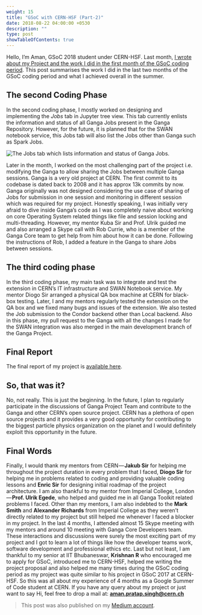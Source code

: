 ```yaml
---
weight: 15
title: "GSoC with CERN-HSF (Part-2)"
date: 2018-08-22 04:00:00 +0530
description: ""
type: post
showTableOfContents: true
---
```


Hello, I’m Aman, GSoC 2018 student under CERN-HSF. Last month, [I wrote about my Project and the work I did in the first month of the GSoC coding period](https://blog.amanps.xyz/posts/2018-06-09-gsoc-with-cern-hsf-part-1/).
This post summarises the work I did in the last two months of the GSoC coding period and what I achieved overall in the summer.

## The second Coding Phase

In the second coding phase, I mostly worked on designing and implementing the _Jobs_ tab in Jupyter tree view. This tab currently enlists the information and status of all Ganga Jobs present in the Ganga Repository. However, for the future, it is planned that for the SWAN notebook service, this Jobs tab will also list the Jobs other than Ganga such as Spark Jobs.

![The Jobs tab which lists information and status of Ganga Jobs.](https://cdn-images-1.medium.com/max/1600/1*iytdldfk_PDOl13kREzyjQ.gif)

Later in the month, I worked on the most challenging part of the project i.e. modifying the Ganga to allow sharing the Jobs between multiple Ganga sessions. Ganga is a very old project at CERN. The first commit to its codebase is dated back to 2008 and it has approx 13k commits by now. Ganga originally was not designed considering the use case of sharing of Jobs for submission in one session and monitoring in different session which was required for my project. Honestly speaking, I was initially very afraid to dive inside Ganga’s code as I was completely naive about working on core Operating System related things like file and session locking and multi-threading. However, my mentor Kuba Sir and Prof. Ulrik guided me and also arranged a Skype call with Rob Currie, who is a member of the Ganga Core team to get help from him about how it can be done. Following the instructions of Rob, I added a feature in the Ganga to share Jobs between sessions.

## The third coding phase

In the third coding phase, my main task was to integrate and test the extension in CERN’s IT infrastructure and SWAN Notebook service. My mentor Diogo Sir arranged a physical QA box machine at CERN for black-box testing. Later, I and my mentors regularly tested the extension on the QA box and we fixed many bugs and issues of the extension. We also tested the Job submission to the Condor backend other than Local backend. Also in this phase, my pull request to the Ganga with all the changes I made for the SWAN integration was also merged in the main development branch of the Ganga Project.

## Final Report

The final report of my project is [available here](https://amanpratapsingh.in/gangaextension/).

## So, that was it?

No, not really. This is just the beginning. In the future, I plan to regularly participate in the discussions of Ganga Project Team and contribute to the Ganga and other CERN’s open source project. CERN has a plethora of open source projects and it provides a very good opportunity for contributing to the biggest particle physics organization on the planet and I would definitely exploit this opportunity in the future.

## Final Words

Finally, I would thank my mentors from CERN — **Jakub Sir** for helping me throughout the project duration in every problem that I faced, **Diogo Sir** for helping me in problems related to coding and providing valuable coding lessons and **Enric Sir** for designing initial roadmap of the project architecture.
I am also thankful to my mentor from Imperial College, London — **Prof. Ulrik Egede**, who helped and guided me in all Ganga Toolkit related problems I faced.
Other than my mentors, I am also indebted to the **Mark Smith** and **Alexander Richards** from Imperial College as they weren’t directly related to my project but still helped me whenever I faced a blocker in my project.
In the last 4 months, I attended almost 15 Skype meeting with my mentors and around 10 meeting with Ganga Core Developers team. These interactions and discussions were surely the most exciting part of my project and I got to learn a lot of things like how the developer teams work, software development and professional ethics etc.
Last but not least, I am thankful to my senior at IIT Bhubaneswar, **Krishnan R** who encouraged me to apply for GSoC, introduced me to CERN-HSF, helped me writing the project proposal and also helped me many times during the GSoC coding period as my project was quite similar to his project in GSoC 2017 at CERN-HSF.
So this was all about my experience of 4 months as a Google Summer of Code student at CERN.
If you have any query about my project or just want to say Hi, feel free to drop a mail at: **aman.pratap.singh@cern.ch**

> This post was also published on my [Medium account](https://medium.com/@amanpratapsingh/gsoc-with-cern-hsf-part-2-5483005fc018).
